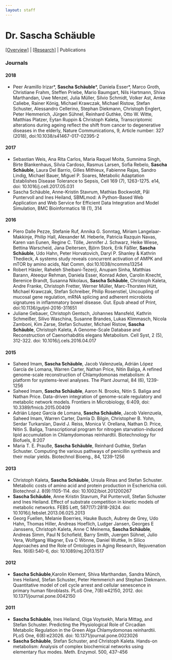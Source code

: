 ```yaml
---
layout: staff
---
```


# Dr. Sascha Schäuble

[[Overview]](/Staff/Schaeuble/) | 
[[Research]](research.html) | 
Publications

### Journals

#### 2018

* Peer Aramillo Irizar*, **Sascha Schäuble***, Daniela Esser*, Marco Groth, Christiane Frahm, Steffen Priebe, Mario Baumgart, Nils Hartmann, Shiva Marthandan, Uwe Menzel, Julia Müller, Silvio Schmidt, Volker Ast, Amke Caliebe, Rainer König, Michael Krawczak, Michael Ristow, Stefan Schuster, Alessandro Cellerino, Stephan Diekmann, Christoph Englert, Peter Hemmerich, Jürgen Sühnel, Reinhard Guthke, Otto W. Witte, Matthias Platzer, Eytan Ruppin & Christoph Kaleta, Transcriptomic alterations during ageing reflect the shift from cancer to degenerative diseases in the elderly, Nature Communications, 9, Article number: 327 (2018), doi:10.1038/s41467-017-02395-2

#### 2017

* Sebastian Weis, Ana Rita Carlos, Maria Raquel Moita, Sumnima Singh, Birte Blankenhaus, Silvia Cardoso, Rasmus Larsen, Sofia Rebelo, **Sascha Schäuble**, Laura Del Barrio, Gilles Mithieux, Fabienne Rajas, Sandro Lindig, Michael Bauer, Miguel P. Soares, Metabolic Adaptation Establishes Disease Tolerance to Sepsis, Cell 169 (7), 1263-1275. e14, doi: 10.1016/j.cell.2017.05.031
* Sascha Schäuble, Anne-Kristin Stavrum, Mathias Bockwoldt, Pål Puntervoll and Ines Heiland, SBMLmod: A Python-Based Web Application and Web Service for Efficient Data Integration and Model Simulation, BMC Bioinformatics 18 (1), 314

#### 2016

* Piero Dalle Pezze, Stefanie Ruf, Annika G. Sonntag, Miriam Langelaar-Makkinje, Philip Hall, Alexander M. Heberle, Patricia Razquin Navas, Karen van Eunen, Regine C. Tölle, Jennifer J. Schwarz, Heike Wiese, Bettina Warscheid, Jana Deitersen, Björn Stork, Erik Fäßler, **Sascha Schäuble**, Udo Hahn, Peter Horvatovich, Daryl P. Shanley & Kathrin Thedieck, A systems study reveals concurrent activation of AMPK and mTOR by amino acids, Nat Comm, doi:10.1038/ncomms13254
* Robert Häsler, Raheleh Sheibani-Tezerji, Anupam Sinha, Matthias Barann, Ateequr Rehman, Daniela Esser, Konrad Aden, Carolin Knecht, Berenice Brandt, Susanna Nikolaus, **Sascha Schäuble**, Christoph Kaleta, Andre Franke, Christoph Fretter, Werner Müller, Marc-Thorsten Hütt, Michael Krawczak, Stefan Schreiber, Philip Rosenstiel, Uncoupling of mucosal gene regulation, mRNA splicing and adherent microbiota signatures in inflammatory bowel disease. Gut. Epub ahead of Print, doi:10.1136/gutjnl-2016-311651
* Juliane Gebauer, Christoph Gentsch, Johannes Mansfeld, Kathrin Schmeißer, Silivo Waschina, Susanne Brandes, Lukas Klimmasch, Nicola Zamboni, Kim Zarse, Stefan Schuster, Michael Ristow, **Sascha Schäuble**, Christoph Kaleta, A Genome-Scale Database and Reconstruction of Caenorhabditis elegans Metabolism. Cell Syst, 2 (5), 312-322. doi: 10.1016/j.cels.2016.04.017

#### 2015

* Saheed Imam, **Sascha Schäuble**, Jacob Valenzuela, Adrián López García de Lomana, Warren Carter, Nathan Price, Nitin Baliga, A refined genome-scale reconstruction of Chlamydomonas metabolism: A platform for systems-level analyses. The Plant Journal, 84 (6), 1239-1256
* Saheed Imam, **Sascha Schäuble**, Aaron N. Brooks, Nitin S. Baliga and Nathan Price. Data-driven integration of genome-scale regulatory and metabolic network models. Frontiers in Microbiology, 6:409, doi: 10.3389/fmicb.2015.00409
* Adrián López García de Lomana, **Sascha Schäuble**, Jacob Valenzuela, Saheed Imam, Warren Carter, Damla D. Bilgin, Christopher B. Yohn, Serdar Turkarslan, David J. Reiss, Monica V. Orellana, Nathan D. Price, Nitin S. Baliga, Transcriptional program for nitrogen starvation-induced lipid accumulation in Chlamydomonas reinhardtii. Biotechnology for Biofuels, 8:207
* Maria T. E. Prauße, **Sascha Schäuble**, Reinhard Guthke, Stefan Schuster. Computing the various pathways of penicillin synthesis and their molar yields. Biotechnol Bioeng., 84, 1239-1256

#### 2013
* Christoph Kaleta, **Sascha Schäuble**, Ursula Rinas and Stefan Schuster. Metabolic costs of amino acid and protein production in Escherichia coli. Biotechnol J. 8(9):1105-114. doi: 10.1002/biot.201200267
* **Sascha Schäuble**, Anne Kristin Stavrum, Pal Puntervoll, Stefan Schuster and Ines Heiland. Effect of substrate competition in kinetic models of metabolic networks. FEBS Lett, 587(17):2818-2824. doi: 10.1016/j.febslet.2013.06.025.2013
* Georg Fuellen, Melanie Boerries, Hauke Busch, Aubrey de Grey, Udo Hahn, Thomas Hiller, Andreas Hoeflich, Ludger Jansen, Georges E Janssens, Christoph Kaleta, Anne C Meinema, **Sascha Schäuble**, Andreas Simm, Paul N Schofield, Barry Smith, Juergen Sühnel, Julio Vera, Wolfgang Wagner, Eva C Wönne, Daniel Wuttke, In Silico Approaches and the Role of Ontologies in Aging Research, Rejuvenation Res. 16(6):540-6, doi: 10.1089/rej.2013.1517

#### 2012
* **Sascha Schäuble**,Karolin Klement, Shiva Marthandan, Sandra Münch, Ines Heiland, Stefan Schuster, Peter Hemmerich and Stephan Diekmann. Quantitative model of cell cycle arrest and cellular senescence in primary human fibroblasts. PLoS One, 7(8):e42150, 2012. doi: 10.1371/journal.pone.0042150

#### 2011
* **Sascha Schäuble**, Ines Heiland, Olga Voytsekh, Maria Mittag, and Stefan Schuster. Predicting the Physiological Role of Circadian Metabolic Regulation in the Green Alga Chlamydomonas reinhardtii. PLoS One, 6(8):e23026. doi: 10.1371/journal.pone.0023026
* **Sascha Schäuble**, Stefan Schuster, and Christoph Kaleta. Hands-on metabolism: Analysis of complex biochemical networks using elementary flux modes. Meth. Enzymol. 500, 437-456
